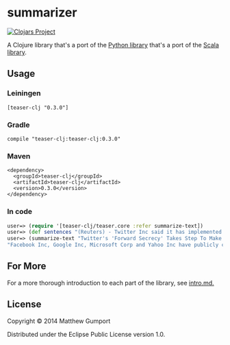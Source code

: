 # summarizer

[![Clojars Project](http://clojars.org/teaser-clj/latest-version.svg)](http://clojars.org/teaser-clj)

A Clojure library that's a port of the [Python library](https://github.com/xiaoxu193/PyTeaser) that's a port of the [Scala library](https://github.com/MojoJolo/textteaser).

## Usage

### Leiningen

```
[teaser-clj "0.3.0"]
```

### Gradle

```
compile "teaser-clj:teaser-clj:0.3.0"
```

### Maven

```
<dependency>
  <groupId>teaser-clj</groupId>
  <artifactId>teaser-clj</artifactId>
  <version>0.3.0</version>
</dependency>
```

### In code

```clojure
user=> (require '[teaser-clj/teaser.core :refer summarize-text])
user=> (def sentences "(Reuters) - Twitter Inc said it has implemented a security technology that makes it harder to spy on its users and called on other Internet firms to do the same, as Web providers look to thwart spying by government intelligence agencies. The online messaging service, which began scrambling communications in 2011 using traditional HTTPS encryption, said on Friday it has added an advanced layer of protection for HTTPS known as 'forward secrecy.' 'A year and a half ago, Twitter was first served completely over HTTPS,' the company said in a blog posting. 'Since then, it has become clearer and clearer how important that step was to protecting our users' privacy.' Twitter's move is the latest response from US Internet firms following disclosures by former spy agency contractor Edward Snowden about widespread, classified US government surveillance programs. Facebook Inc, Google Inc, Microsoft Corp and Yahoo Inc have publicly complained that the government does not let them disclose data collection efforts. Some have adopted new privacy technologies to better secure user data. Forward secrecy prevents attackers from exploiting one potential weakness in HTTPS, which is that large quantities of data can be unscrambled if spies are able to steal a single private 'key' that is then used to encrypt all the data, said Dan Kaminsky, a well-known Internet security expert. The more advanced technique repeatedly creates individual keys as new communications sessions are opened, making it impossible to use a master key to decrypt them, Kaminsky said. 'It is a good thing to do,' he said. 'I'm glad this is the direction the industry is taking.'")
user=> (summarize-text "Twitter's 'Forward Secrecy' Takes Step To Make It Harder To Spy On Its Users" sentences)
"Facebook Inc, Google Inc, Microsoft Corp and Yahoo Inc have publicly complained that the government does not let them disclose data collection efforts.  The more advanced technique repeatedly creates individual keys as new communications sessions are opened, making it impossible to use a master key to decrypt them, Kaminsky said.  Some have adopted new privacy technologies to better secure user data.  'I'm glad this is the direction the industry is taking.'  'It is a good thing to do,' he said."
```

## For More

For a more thorough introduction to each part of the library, see [intro.md.](doc/intro.md)

## License

Copyright © 2014 Matthew Gumport

Distributed under the Eclipse Public License version 1.0.
